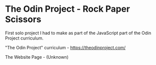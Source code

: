 # The Odin Project - Rock Paper Scissors

First solo project I had to make as part of the JavaScript part of the Odin Project curriculum.

"The Odin Project" curriculum - https://theodinproject.com/

The Website Page - (Unknown)
